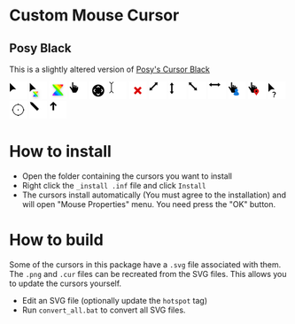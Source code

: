 # Custom Mouse Cursor

## Posy Black
This is a slightly altered version of [Posy's Cursor Black](http://www.michieldb.nl/other/cursors)

<img src="./Posy_Black/Arrow.png" alt="Arrow" width="32"/>
<img src="./Posy_Black/AppStarting.apng" alt="AppStarting" width="32"/>
<img src="./Posy_Black/Wait.apng" alt="Wait" width="32"/>
<img src="./Posy_Black/Hand.png" alt="Hand" width="32"/>
<img src="./Posy_Black/SizeAll.png" alt="SizeAll" width="32"/>
<img src="./Posy_Black/IBeam.png" alt="IBeam" width="32"/>
<img src="./Posy_Black/No.png" alt="No" width="32"/>
<img src="./Posy_Black/SizeNESW.png" alt="SizeNESW" width="32"/>
<img src="./Posy_Black/SizeNS.png" alt="SizeNS" width="32"/>
<img src="./Posy_Black/SizeNWSE.png" alt="SizeNWSE" width="32"/>
<img src="./Posy_Black/SizeWE.png" alt="SizeWE" width="32"/>
<img src="./Posy_Black/Person.png" alt="Person" width="32"/>
<img src="./Posy_Black/Pin.png" alt="Pin" width="32"/>
<img src="./Posy_Black/Help.png" alt="Help" width="32"/>
<img src="./Posy_Black/Crosshair.png" alt="Crosshair" width="32"/>
<img src="./Posy_Black/NWPen.png" alt="NWPen" width="32"/>
<img src="./Posy_Black/UpArrow.png" alt="UpArrow" width="32"/>

# How to install
- Open the folder containing the cursors you want to install
- Right click the `_install .inf` file and click `Install`
- The cursors install automatically (You must agree to the installation) and will open "Mouse Properties" menu. You need press the "OK" button.

# How to build
Some of the cursors in this package have a `.svg` file associated with them. The `.png` and `.cur` files can be recreated from the SVG files. This allows you to update the cursors yourself.
- Edit an SVG file (optionally update the `hotspot` tag)
- Run `convert_all.bat` to convert all SVG files.